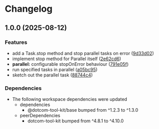 # Changelog

## 1.0.0 (2025-08-12)


### Features

* add a Task.stop method and stop parallel tasks on error ([9d33d02](https://github.com/Financial-Times/dotcom-tool-kit/commit/9d33d02e734c04886d7e491e47bdac9f839ed509))
* implement stop method for Parallel itself ([2e62cd6](https://github.com/Financial-Times/dotcom-tool-kit/commit/2e62cd64fe6360627990b870cd62c409d5991eb4))
* **parallel:** configurable stopOnError behaviour ([791e05f](https://github.com/Financial-Times/dotcom-tool-kit/commit/791e05ffe072f9694a25e7b9309215acfc1df7e6))
* run specified tasks in parallel ([a05bc95](https://github.com/Financial-Times/dotcom-tool-kit/commit/a05bc95c7727f4e60ce28ec9273feb1218cca8c3))
* sketch out the parallel task ([88744c4](https://github.com/Financial-Times/dotcom-tool-kit/commit/88744c461612c5edc94209f48bf4a26141c3a8cc))


### Dependencies

* The following workspace dependencies were updated
  * dependencies
    * @dotcom-tool-kit/base bumped from ^1.2.3 to ^1.3.0
  * peerDependencies
    * dotcom-tool-kit bumped from ^4.8.1 to ^4.10.0
